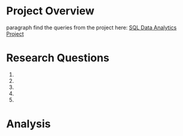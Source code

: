 # Project Overview

paragraph
find the queries from the project here: [SQL Data Analytics Project](/SQL%20Data%20Analytics%20Project/)

# Research Questions

1.

2.

3. 

4. 

5. 

# Analysis